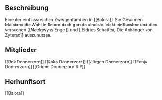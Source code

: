 ## Beschreibung
Eine der einflussreichen Zwergenfamilien in [[Balora]]. Sie Gewinnen Meistens die Wahl in Balora doch gerade sind sie leicht einflussbar und dies versuchen [[Maelgwyns Engel]] und [[Eldrics Schatten, Die Anhänger von Zyterax]] auszunutzen.

## Mitglieder
[[Rok Donnerzorn]]
[[Raka Donnerzorn]]
[[Jürgen Donnerzorn]]
[[Fenja Donnerzorn]]
[[Grimm Donnerzorn RIP]]

## Herhunftsort
[[Balora]]
